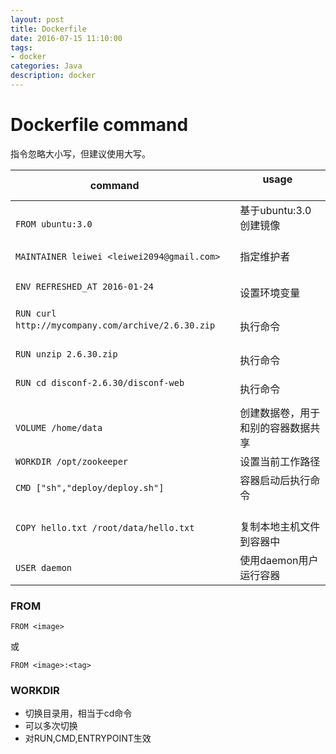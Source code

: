 ```yaml
---
layout: post
title: Dockerfile
date: 2016-07-15 11:10:00
tags:
- docker
categories: Java
description: docker
---
```


# Dockerfile command
指令忽略大小写，但建议使用大写。

|                           command                                 |          usage                               | 
| ----------------------------------------------------------------- | -------------------------------------------- | 
| `FROM ubuntu:3.0`                                                 | 基于ubuntu:3.0创建镜像                         | 
| `MAINTAINER leiwei <leiwei2094@gmail.com>`                        | 指定维护者                                     | 
| `ENV REFRESHED_AT 2016-01-24`                                     | 设置环境变量                                   |  
| `RUN curl http://mycompany.com/archive/2.6.30.zip`                | 执行命令                                      |
| `RUN unzip 2.6.30.zip`                                            | 执行命令                                      |
| `RUN cd disconf-2.6.30/disconf-web`                               | 执行命令                                      |
| `VOLUME /home/data`                                               | 创建数据卷，用于和别的容器数据共享                 |
| `WORKDIR /opt/zookeeper`                                          | 设置当前工作路径                                |
| `CMD ["sh","deploy/deploy.sh"]`                                   | 容器启动后执行命令                              |
| `COPY hello.txt /root/data/hello.txt`                             | 复制本地主机文件到容器中                         |
| `USER daemon`                                                     | 使用daemon用户运行容器                          |     

### FROM
```
FROM <image>
```
或
```
FROM <image>:<tag>
```
### WORKDIR
* 切换目录用，相当于cd命令
* 可以多次切换
* 对RUN,CMD,ENTRYPOINT生效
